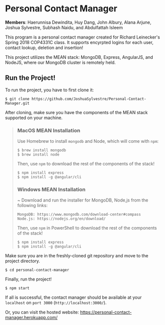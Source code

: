 # Personal Contact Manager

<b>Members</b>: Haerunnisa Dewindita, Huy Dang, John Albury, Alana Arjune, Joshua Sylvestre, Subhash Naidu, and Abdulfattah Isleem

This program is a personal contact manager created for Richard Leinecker's Spring 2018 COP4331C class. It supports encyrpted logins for each user, contact lookup, deletion and insertion!

This project utilizes the MEAN stack: MongoDB, Express, AngularJS, and NodeJS, where our MongoDB cluster is remotely held.

## Run the Project!
To run the project, you have to first clone it:
```
$ git clone https://github.com/JoshuaSylvestre/Personal-Contact-Manager.git
```

After cloning, make sure you have the components of the MEAN stack supported on your machine.
> ### MacOS MEAN Installation
> 
> Use Homebrew to install `mongodb` and Node, which will come with `npm`:
> ```
> $ brew install mongodb
> $ brew install node
> ```
>
> Then, use `npm` to download the rest of the components of the stack!
> ```
> $ npm install express
> $ npm install -g @angular/cli
> ```
>
> ### Windows MEAN Installation
> ~ Download and run the installer for MongoDB, Node,js from the following links:
> ```
> MongoDB: https://www.mongodb.com/download-center#compass
> Node.js: https://nodejs.org/en/download/
> ```
> Then, use `npm` in PowerShell to download the rest of the components of the stack!
> ```
> $ npm install express
> $ npm install -g @angular/cli
> ```

Make sure you are in the freshly-cloned git repository and move to the project directory.
```
$ cd personal-contact-manager
```

Finally, run the project!
```
$ npm start
```
If all is successful, the contact manager should be available at your `localhost` on `port 3000` (`http://localhost:3000/`).

Or, you can visit the hosted website: https://personal-contact-manager.herokuapp.com/
